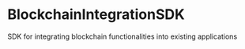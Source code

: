 # BlockchainIntegrationSDK
 SDK for integrating blockchain functionalities into existing applications
